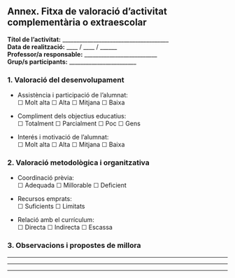 ## Annex. Fitxa de valoració d’activitat complementària o extraescolar

**Títol de l’activitat:** ______________________________________  
**Data de realització:** ____ / ____ / ______  
**Professor/a responsable:** __________________________  
**Grup/s participants:** ________________________

### 1. Valoració del desenvolupament

- Assistència i participació de l’alumnat:  
  ☐ Molt alta  ☐ Alta  ☐ Mitjana  ☐ Baixa

- Compliment dels objectius educatius:  
  ☐ Totalment  ☐ Parcialment  ☐ Poc  ☐ Gens

- Interés i motivació de l’alumnat:  
  ☐ Molt alta  ☐ Alta  ☐ Mitjana  ☐ Baixa

### 2. Valoració metodològica i organitzativa

- Coordinació prèvia:  
  ☐ Adequada  ☐ Millorable  ☐ Deficient

- Recursos emprats:  
  ☐ Suficients  ☐ Limitats

- Relació amb el currículum:  
  ☐ Directa  ☐ Indirecta  ☐ Escassa

### 3. Observacions i propostes de millora
_________________________________________________________
_________________________________________________________
_________________________________________________________

